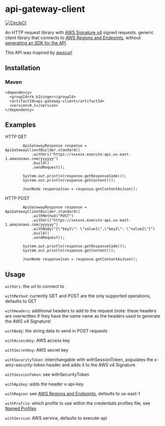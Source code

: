 # api-gateway-client
[![CircleCI](https://circleci.com/gh/k2zinger/api-gateway-client.svg?style=svg)](https://circleci.com/gh/k2zinger/api-gateway-client)

An HTTP request library with [AWS Signature v4](http://docs.aws.amazon.com/general/latest/gr/signing_aws_api_requests.html) signed requests.
 generic client library that connects to [AWS Regions and Endpoints](https://docs.aws.amazon.com/general/latest/gr/rande.html), without [generating an SDK for the API](https://docs.aws.amazon.com/apigateway/latest/developerguide/how-to-generate-sdk.html).

This API was inspired by [awscurl](https://github.com/okigan/awscurl)

## Installation
### Maven
```
<dependency>
  <groupId>tk.k2zinger</groupId>
  <artifactId>api-gateway-client</artifactId>
  <version>0.1</version>
</dependency>
```

## Examples

HTTP GET
```
        ApiGatewayResponse response = ApiGatewayClientBuilder.standard()
            .withUri("https://xxxxxx.execute-api.us-east-1.amazonaws.com/yyyyyy")
            .build()
            .sendRequest();

        System.out.println(response.getResponseCode());
        System.out.println(response.getContent());
        
        JsonNode responseJson = response.getContentAsJson();
```

HTTP POST
```
        ApiGatewayResponse response = ApiGatewayClientBuilder.standard()
            .withMethod("POST")
            .withUri("https://xxxxxx.execute-api.us-east-1.amazonaws.com/yyyyyy")
            .withBody("{\"key1\": \"value1\",\"key2\": \"value2\"}")
            .build()
            .sendRequest();

        System.out.println(response.getResponseCode());
        System.out.println(response.getContent());
        
        JsonNode responseJson = response.getContentAsJson();
```


## Usage

`withUri`: the url to connect to

`withMethod`: currently GET and POST are the only supported operations, defaults to GET

`withHeaders`: additional headers to add to the request (note: these headers are overwritten if they have the same name as the headers used to generate the AWS v4 Signature!

`withBody`: the string data to send in POST requests

`withAccessKey`: AWS access key

`withSecretKey`: AWS secret key

`withSecurityToken`: interchangable with withSessionToken, populates the x-amz-security-token header and adds it to the AWS v4 Signature

`withSessionToken`: see withSecurityToken

`withApiKey`: adds the header x-api-key

`withRegion`: see [AWS Regions and Endpoints](https://docs.aws.amazon.com/general/latest/gr/rande.html), defaults to us-east-1

`withProfile`: which profile to use within the credentials profiles file, see [Named Profiles](https://docs.aws.amazon.com/cli/latest/userguide/cli-multiple-profiles.html)

`withService`: AWS service, defaults to execute-api